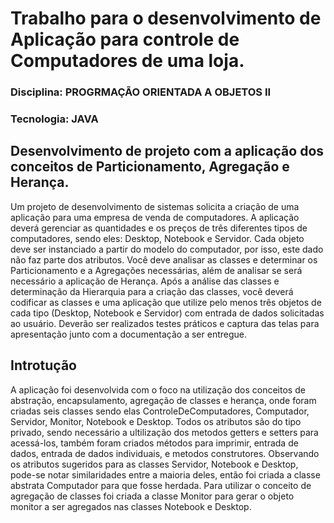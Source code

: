 # Trabalho para o desenvolvimento de Aplicação para controle de Computadores de uma loja.
### Disciplina: PROGRMAÇÃO ORIENTADA A OBJETOS II
### Tecnologia: JAVA

## Desenvolvimento de projeto com a aplicação dos conceitos de Particionamento, Agregação e Herança. 

  Um projeto de desenvolvimento de sistemas solicita a criação de uma aplicação para uma empresa de venda de computadores. A aplicação deverá gerenciar as quantidades e os preços de três diferentes tipos de computadores, sendo eles: Desktop, Notebook e Servidor. Cada objeto deve ser instanciado a partir do modelo do computador, por isso, este dado não faz parte dos atributos. Você deve analisar as classes e determinar os Particionamento e a Agregações necessárias, além de 
  analisar se será necessário a aplicação de Herança. Após a análise das classes e determinação da Hierarquia para a criação das classes, você deverá codificar as 
  classes e uma aplicação que utilize pelo menos três objetos de cada tipo (Desktop, Notebook e Servidor) com entrada de dados solicitadas ao usuário. Deverão ser realizados testes práticos e captura das telas para apresentação junto com a documentação a ser entregue.


## Introtução

  A aplicação foi desenvolvida com o foco na utilização dos conceitos de abstração, encapsulamento, agregação de classes e herança, onde foram criadas seis classes sendo elas ControleDeComputadores, Computador, Servidor, Monitor, Notebook e Desktop. Todos os atributos são do tipo privado, sendo necessário a ultilização dos metodos getters e setters para acessá-los, também foram criados métodos para imprimir, entrada de dados, entrada de dados individuais, e metodos construtores. Observando os atributos sugeridos para as classes Servidor, Notebook e Desktop, pode-se notar similaridades entre a maioria deles, então foi criada a classe abstrata Computador para que fosse herdada. Para utilizar o conceito de agregação de classes foi criada a classe Monitor para gerar o objeto monitor a ser agregados nas classes Notebook e Desktop.
